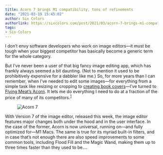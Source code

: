 ```yaml
---
title: Acorn 7 brings M1 compatibility, tons of refinements
date: "2021-03-19 15:45:02"
author: Six Colors
authorlink: https://sixcolors.com/post/2021/03/acorn-7-brings-m1-compatibility-tons-of-refinements/
tags:
- Six-Colors
---
```

<p>I don’t envy software developers who work on image editors—it must be tough when your biggest competitor has basically become a generic term for the whole category.</p>
<p>But I’ve never been a user of that big fancy image editing app, which has frankly always seemed a bit daunting. (Not to mention it used to be prohibitively expensive for a dabbler like me.) So, for more years than I can remember, when I’ve needed to edit some images—for everything from a simple task like resizing or cropping to <a href="https://sixcolors.com/post/2020/05/from-cover-to-cover-adventures-in-self-publishing/">creating book covers</a>—I’ve turned to <a href="https://flyingmeat.com/acorn/">Flying Meat’s Acorn</a>. It lets me do everything I need to do at a fraction of the price of many of its competitors.<sup id="fnref-19190-power"><a href="#fn-19190-power" class="jetpack-footnote">1</a></sup></p>
<figure><img src="https://i0.wp.com/sixcolors.com/wp-content/uploads/2021/03/acorn7-interface.png?ssl=1" alt="Acorn 7" data-image-w="" data-image-h="" class=" jetpack-broken-image" data-recalc-dims="1"/><figcaption></figcaption></figure><p>With Version 7 of the image editor, released this week, the image editor features major changes both under the hood and in the user interface. In the case of the former, Acorn is now universal, running on—and fully optimized for—M1 Macs. The same is true for its myriad built-in filters, and in case that’s not enough there are also speed improvements to some common tools, including Flood Fill and the Magic Wand, making them up to three times faster than they used to be.&#8230;</p>